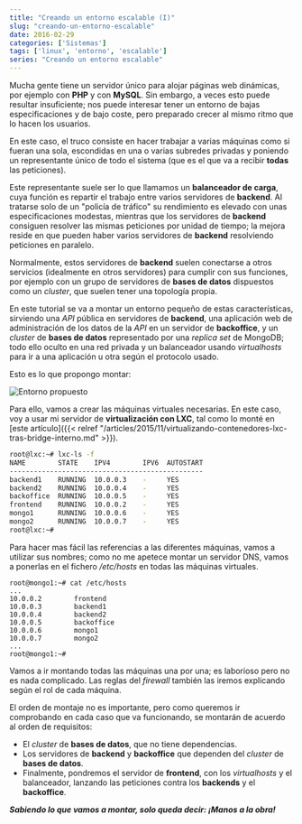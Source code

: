 ```yaml
---
title: "Creando un entorno escalable (I)"
slug: "creando-un-entorno-escalable"
date: 2016-02-29
categories: ['Sistemas']
tags: ['linux', 'entorno', 'escalable']
series: "Creando un entorno escalable"
---
```


Mucha gente tiene un servidor único para alojar páginas web dinámicas, por ejemplo con **PHP** y con **MySQL**. Sin embargo, a veces esto puede resultar insuficiente; nos puede interesar tener un entorno de bajas especificaciones y de bajo coste, pero preparado crecer al mismo ritmo que lo hacen los usuarios.<!--more-->

En este caso, el truco consiste en hacer trabajar a varias máquinas como si fueran una sola, escondidas en una o varias subredes privadas y poniendo un representante único de todo el sistema (que es el que va a recibir **todas** las peticiones).

Este representante suele ser lo que llamamos un **balanceador de carga**, cuya función es repartir el trabajo entre varios servidores de **backend**. Al tratarse solo de un "policía de tráfico" su rendimiento es elevado con unas especificaciones modestas, mientras que los servidores de **backend** consiguen resolver las mismas peticiones por unidad de tiempo; la mejora reside en que pueden haber varios servidores de **backend** resolviendo peticiones en paralelo.

Normalmente, estos servidores de **backend** suelen conectarse a otros servicios (idealmente en otros servidores) para cumplir con sus funciones, por ejemplo con un grupo de servidores de **bases de datos** dispuestos como un *cluster*, que suelen tener una topología propia.

En este tutorial se va a montar un entorno pequeño de estas características, sirviendo una *API* pública en servidores de **backend**, una aplicación web de administración de los datos de la *API* en un servidor de **backoffice**, y un *cluster* de **bases de datos** representado por una *replica set* de MongoDB; todo ello oculto en una red privada y un balanceador usando *virtualhosts* para ir a una aplicación u otra según el protocolo usado.

Esto es lo que propongo montar:

![Entorno propuesto](/images/entorno_propuesto.png)

Para ello, vamos a crear las máquinas virtuales necesarias. En este caso, voy a usar mi servidor de **virtualización con LXC**, tal como lo monté en [este artículo]({{< relref "/articles/2015/11/virtualizando-contenedores-lxc-tras-bridge-interno.md" >}}).

```bash
root@lxc:~# lxc-ls -f
NAME        STATE    IPV4        IPV6  AUTOSTART
------------------------------------------------
backend1    RUNNING  10.0.0.3    -     YES
backend2    RUNNING  10.0.0.4    -     YES
backoffice  RUNNING  10.0.0.5    -     YES
frontend    RUNNING  10.0.0.2    -     YES
mongo1      RUNNING  10.0.0.6    -     YES
mongo2      RUNNING  10.0.0.7    -     YES
root@lxc:~#
```

Para hacer mas fácil las referencias a las diferentes máquinas, vamos a utilizar sus nombres; como no me apetece montar un servidor DNS, vamos a ponerlas en el fichero */etc/hosts* en todas las máquinas virtuales.

```
root@mongo1:~# cat /etc/hosts
...
10.0.0.2        frontend
10.0.0.3        backend1
10.0.0.4        backend2
10.0.0.5        backoffice
10.0.0.6        mongo1
10.0.0.7        mongo2
...
root@mongo1:~#
```

Vamos a ir montando todas las máquinas una por una; es laborioso pero no es nada complicado. Las reglas del *firewall* también las iremos explicando según el rol de cada máquina.

El orden de montaje no es importante, pero como queremos ir comprobando en cada caso que va funcionando, se montarán de acuerdo al orden de requisitos:

* El *cluster* de **bases de datos**, que no tiene dependencias.
* Los servidores de **backend** y **backoffice** que dependen del *cluster* de **bases de datos**.
* Finalmente, pondremos el servidor de **frontend**, con los *virtualhosts* y el balanceador, lanzando las peticiones contra los **backends** y el **backoffice**.

***Sabiendo lo que vamos a montar, solo queda decir: ¡Manos a la obra!***
